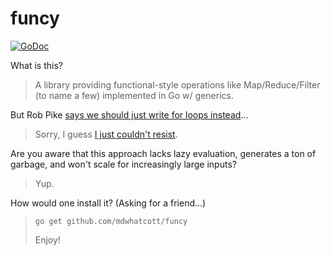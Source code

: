 # funcy

[![GoDoc](https://godoc.org/github.com/smartystreets/gunit?status.svg)](http://godoc.org/github.com/smartystreets/gunit)

What is this?

> A library providing functional-style operations like Map/Reduce/Filter (to name a few) implemented in Go w/ generics.

But Rob Pike [says we should just write for loops instead](https://github.com/robpike/filter)...

> Sorry, I guess [I just couldn't resist](https://twitter.com/codewisdom/status/1056162850220240896).

Are you aware that this approach lacks lazy evaluation, generates a ton of garbage, and won't scale for increasingly large inputs?

> Yup.

How would one install it? (Asking for a friend...)

> `go get github.com/mdwhatcott/funcy`
> 
> Enjoy!
